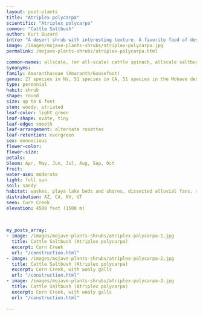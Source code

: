 ```yaml
---
layout: post-plants
title: "Atriplex polycarpa"
scientific: "Atriplex polycarpa"
common: "Cattle Saltbush"
author: Kurt Buzard
intro: "A desert shrub with interesting texture. A favorite food of desert tortoises. This is an Atriplex with tiny leaf rosettes alternatively spaced along the woody stem. It can be difficult to establish but once in place is drought tolerant. It can develop galls due to infestation by gall midges like Asphondylia floccosa. Specifically, the larvae of A. floccosa, also known as the woolly stem gall midge, induce galls on the stems of Atriplex polycarpa. These galls are characterized by their woolly appearance and can contain multiple chambers."
image: /images/mojave-plants-shrubs/atriplex-polycarpa.jpg
permalink: /mojave-plants-shrubs/atriplex-polycarpa.html

common-names: allscale, (or all-scale) cattle spinach, allscale saltbush, cattle saltbush
synonyms: 
family: Amaranthaceae (Amaranth/Goosefoot)
genus: 27 species in NV, 51 species in CA, 51 species in the Mohave desert
type: perennial
habit: shrub
shape: round
size: up to 6 feet
stem: woody, striated
leaf-color: light green
leaf-shape: ovate, tiny
leaf-edge: smooth
leaf-arrangement: alternate rosettes
leaf-retention: evergreen
sex: monoecious
flower-color: 
flower-size: 
petals: 
bloom: Apr, May, Jun, Jul, Aug, Sep, Oct
fruit: 
water-use: moderate
light: full sun
soil: sandy
habitat: washes, playa lake beds and shores, dissected alluvial fans, rolling hills, terraces, and edges of large, low gradient washes
distribution: AZ, CA, NV, UT
seen: Corn Creek
elevation: 4500 feet (1500 m)
 
   

my_posts_array:
- image: /images/mojave-plants-shrubs/atriplex-polycarpa-1.jpg
  title: Cattle Saltbush (Atriplex polycarpa)
  excerpt: Corn Creek
  url: "/construction.html"
- image: /images/mojave-plants-shrubs/atriplex-polycarpa-2.jpg
  title: Cattle Saltbush (Atriplex polycarpa)
  excerpt: Corn Creek, with wooly galls
  url: "/construction.html"
- image: /images/mojave-plants-shrubs/atriplex-polycarpa-3.jpg
  title: Cattle Saltbush (Atriplex polycarpa)
  excerpt: Corn Creek, with wooly galls
  url: "/construction.html"
 
---
```

  
  
 <p></p>
  